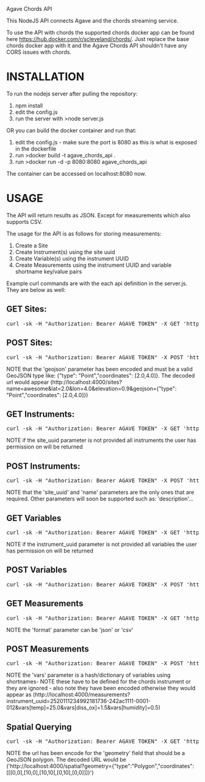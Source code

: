Agave Chords API

This NodeJS API connects Agave and the chords streaming service.

To use the API with chords the supported chords docker app can be found here https://hub.docker.com/r/scleveland/chords/.  Just replace the base chords docker app with it and the Agave Chords API shouldn't have any CORS issues with chords.

# INSTALLATION
To run the nodejs server after pulling the repository:

1. npm install
2. edit the config.js
3. run the server with >node server.js

OR you can build the docker container and run that:

1. edit the config.js - make sure the port is 8080 as this is what is exposed in the dockerfile
2. run >docker build -t agave_chords_api .
3. run >docker run -d -p 8080:8080 agave_chords_api

The container can be accessed on localhost:8080 now.


# USAGE
The API will return results as JSON. Except for measurements which also supports CSV.

The usage for the API is as follows for storing measurements:

1. Create a Site
2. Create Instrument(s) using the site uuid
3. Create Variable(s) using the instrument UUID
4. Create Measurements using the instrument UUID and variable shortname key/value pairs

Example curl commands are with the each api definition in the server.js. They are below as well:

## GET Sites:

<pre>curl -sk -H "Authorization: Bearer AGAVE_TOKEN" -X GET 'http://localhost:4000/sites'</pre>


## POST Sites:

<pre>curl -sk -H "Authorization: Bearer AGAVE_TOKEN" -X POST 'http://localhost:4000/sites?name=awesome&lat=2.0&lon=4.0&elevation=0.9&geojson=%7B%22type%22%3A%20%22Point%22%2C%22coordinates%22%3A%20%5B2.0%2C4.0%5D%7D'</pre>

NOTE that the 'geojson' parameter has been encoded and must be a valid GeoJSON type like: {"type": "Point","coordinates": [2.0,4.0]}.  The decoded url would appear (http://localhost:4000/sites?name=awesome&lat=2.0&lon=4.0&elevation=0.9&geojson={"type": "Point","coordinates": [2.0,4.0]})

## GET Instruments:

<pre>curl -sk -H "Authorization: Bearer AGAVE_TOKEN" -X GET 'http://localhost:4000/instruments?site_uuid=6162433366031330840-242ac1111-0001-012'</pre>

NOTE if the site_uuid parameter is not provided all instruments the user has permission on will be returned

## POST Instruments:

<pre>curl -sk -H "Authorization: Bearer AGAVE_TOKEN" -X POST 'http://localhost:4000/instruments?site_uuid=569912752204485096-242ac1112-0001-012&name=Excellent'</pre>

NOTE that the 'site_uuid' and 'name' parameters are the only ones that are required.  Other parameters will soon be supported such as: 'description'...

## GET Variables

<pre>curl -sk -H "Authorization: Bearer AGAVE_TOKEN" -X GET 'http://localhost:4000/variables?instrument_uuid=7363236815187734040-242ac1111-0001-012'</pre>

NOTE if the instrument_uuid parameter is not provided all variables the user has permission on will be returned

## POST Variables

<pre>curl -sk -H "Authorization: Bearer AGAVE_TOKEN" -X POST 'http://localhost:4000/variables?instrument_uuid=7363236815187734040-242ac1111-0001-012&name=Awesome&shortname=aw&units=blargs&units_abbrv=blgs'</pre>

## GET Measurements

<pre>curl -sk -H "Authorization: Bearer AGAVE_TOKEN" -X GET 'http://localhost:4000/measurements?instrument_uuid=2520111234992181736-242ac1111-0001-012&format=csv'</pre>

NOTE the 'format' parameter can be 'json' or 'csv'

## POST Measurements

<pre>curl -sk -H "Authorization: Bearer AGAVE_TOKEN" -X POST 'http://localhost:4000/measurements?instrument_uuid=2520111234992181736-242ac1111-0001-012&vars%5Btemp%5D=25.0&vars%5Bdiss_ox%5D=1.5&vars%5Bhumidity%5D=0.5'</pre>

NOTE the 'vars' parameter is a hash/dictionary of variables using shortnames- NOTE these have to be defined for the chords instrument or they are ignored - also note they have been encoded otherwise they would appear as (http://localhost:4000/measurements?instrument_uuid=2520111234992181736-242ac1111-0001-012&vars[temp]=25.0&vars[diss_ox]=1.5&vars[humidity]=0.5)

## Spatial Querying

<pre>curl -sk -H "Authorization: Bearer AGAVE_TOKEN" -X GET 'http://localhost:4000/spatial?geometry=%7B%22type%22%3A%22Polygon%22%2C%22coordinates%22%3A%5B%5B%5B0%2C0%5D%2C%5B10%2C0%5D%2C%5B10%2C10%5D%2C%5B0%2C10%5D%2C%5B0%2C0%5D%5D%5D%7D'</pre>

NOTE the url has been encode for the 'geometry' field that should be a GeoJSON polygon. The decoded URL would be ('http://localhost:4000/spatial?geometry={"type":"Polygon","coordinates":[[[0,0],[10,0],[10,10],[0,10],[0,0]]]}')
